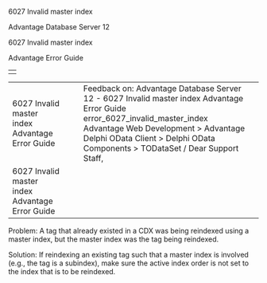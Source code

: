 6027 Invalid master index




Advantage Database Server 12  

6027 Invalid master index

Advantage Error Guide

|  |
| --- |
|  |

|  |  |  |  |  |
| --- | --- | --- | --- | --- |
| 6027 Invalid master index  Advantage Error Guide |  |  | Feedback on: Advantage Database Server 12 - 6027 Invalid master index Advantage Error Guide error\_6027\_invalid\_master\_index Advantage Web Development > Advantage Delphi OData Client > Delphi OData Components > TODataSet / Dear Support Staff, |  |
| 6027 Invalid master index  Advantage Error Guide |  |  |  |  |

Problem: A tag that already existed in a CDX was being reindexed using a master index, but the master index was the tag being reindexed.

Solution: If reindexing an existing tag such that a master index is involved (e.g., the tag is a subindex), make sure the active index order is not set to the index that is to be reindexed.